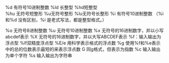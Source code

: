 %d 有符号10进制整数 %ld 长整型 %hd短整型  
%hu 无符号短整形 %u无符号整形 %lu无符号长整形
 %i 有符号10进制整数 （%i和%d 没有区别，%i 是老式写法，都是整型格式。）
 
 
%o 无符号8进制整数 
%u 无符号10进制整数 
%x 无符号的16进制数字，并以小写abcdef表示
%X 无符号的16进制数字，并以大写ABCDEF表示 
%f：输入输出为浮点型 %lf双精度浮点型
%E/e 用科学表示格式的浮点数 
%g 使用%f和%e表示中的总的位数表示最短的来表示浮点数 G 同g格式，但表示为指数 
%c 输入输出为单个字符 
%s 输入输出为字符串